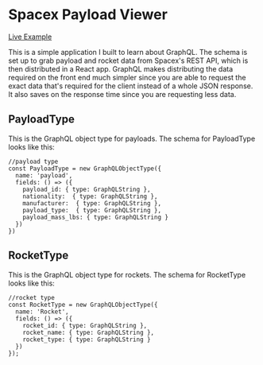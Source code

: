 # Spacex Payload Viewer
[Live Example](https://marcusprice-spacex-payload-viewer-1.glitch.me/)

This is a simple application I built to learn about GraphQL. The schema is set up to grab payload and rocket data from Spacex's REST API, which is then distributed in a React app. GraphQL makes distributing the data required on the front end much simpler since you are able to request the exact data that's required for the client instead of a whole JSON response. It also saves on the response time since you are requesting less data.

## PayloadType
This is the GraphQL object type for payloads. The schema for PayloadType looks like this:

```
//payload type
const PayloadType = new GraphQLObjectType({
  name: 'payload',
  fields: () => ({
    payload_id: { type: GraphQLString },
    nationality:  { type: GraphQLString },
    manufacturer:  { type: GraphQLString },
    payload_type:  { type: GraphQLString },
    payload_mass_lbs: { type: GraphQLString }
  })
})
```

## RocketType
This is the GraphQL object type for rockets. The schema for RocketType looks like this:
```
//rocket type
const RocketType = new GraphQLObjectType({
  name: 'Rocket',
  fields: () => ({
    rocket_id: { type: GraphQLString },
    rocket_name: { type: GraphQLString },
    rocket_type: { type: GraphQLString }
  })
});
```
